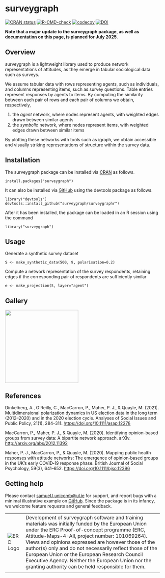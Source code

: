 # surveygraph

<!-- badges: start -->
[![CRAN status](https://www.r-pkg.org/badges/version/surveygraph)](https://cran.r-project.org/package=surveygraph)
[![R-CMD-check](https://github.com/surveygraph/surveygraphr/actions/workflows/check-standard.yaml/badge.svg)](https://github.com/surveygraph/surveygraphr/actions/workflows/check-standard.yaml)
[![codecov](https://codecov.io/gh/surveygraph/surveygraphr/graph/badge.svg?token=SHFUE2Z36X)](https://app.codecov.io/gh/surveygraph/surveygraphr)
[![DOI](https://zenodo.org/badge/DOI/10.5281/zenodo.10887909.svg)](https://doi.org/10.5281/zenodo.10887909)
<!-- badges: end -->


**Note that a major update to the surveygraph package, as well as documentation on this page, is planned for July 2025.**

## Overview
surveygraph is a lightweight library used to produce network representations of attitudes, as they emerge in tabular sociological data such as surveys.

We assume tabular data with rows representing agents, such as individuals, and columns representing items, such as survey questions. Table entries represent responses by agents to items. By computing the similarity between each pair of rows and each pair of columns we obtain, respectively,

1. the *agent* network, where nodes represent agents, with weighted edges drawn between similar agents
2. the *symbolic* network, where nodes represent items, with weighted edges drawn between similar items

By plotting these networks with tools such as igraph, we obtain accessible and visually striking representations of structure within the survey data.

## Installation

The surveygraph package can be installed via [CRAN](https://cran.r-project.org/web/packages/surveygraph/index.html) as follows.

```
install.packages("surveygraph")
```

It can also be installed via [GitHub](https://github.com/surveygraph/surveygraphr/) using the devtools package as follows.

```
library("devtools")
devtools::install_github("surveygraph/surveygraphr")
```

After it has been installed, the package can be loaded in an R session using the command

```
library("surveygraph")
```

## Usage

Generate a synthetic survey dataset

```
S <- make_synthetic_data(500, 9, polarisation=0.2)
```

Compute a network representation of the survey respondents, retaining edges if the corresponding pair of respondents are sufficiently similar

```
e <- make_projection(S, layer="agent")

```

## Gallery

<a><img src="man/figures/eg1.jpg" align="center" height="238" /></a>

## References

Dinkelberg, A., O’Reilly, C., MacCarron, P., Maher, P. J., & Quayle, M. (2021). Multidimensional polarization dynamics in US election data in the long term (2012–2020) and in the 2020 election cycle. Analyses of Social Issues and Public Policy, 21(1), 284–311. https://doi.org/10.1111/asap.12278

MacCarron, P., Maher, P. J., & Quayle, M. (2020). Identifying opinion-based groups from survey data: A bipartite network approach. arXiv. http://arxiv.org/abs/2012.11392

Maher, P. J., MacCarron, P., & Quayle, M. (2020). Mapping public health responses with attitude networks: The emergence of opinion‐based groups in the UK’s early COVID‐19 response phase. British Journal of Social Psychology, 59(3), 641–652. https://doi.org/10.1111/bjso.12396


## Getting help

Please contact samuel.l.unicomb@ul.ie for support, and report bugs with a minimal illustrative example on [GitHub](https://github.com/surveygraph/surveygraphr/issues/). Since the package is in its infancy, we welcome feature requests and general feedback.

|   |  |
| ------------- | ------------- |
| ![ERC Logo](https://erc.europa.eu/sites/default/files/inline-images/LOGO_ERC-FLAG_FP.png) | Development of surveygraph software and training materials was initially funded by the European Union under the ERC Proof-of-concept programme (ERC,  Attitude-Maps-4-All, project number: 101069264). Views and opinions expressed are however those of the author(s) only and do not necessarily reflect those of the European Union or the European Research Council Executive Agency. Neither the European Union nor the granting authority can be held responsible for them.   |
|   |  |

